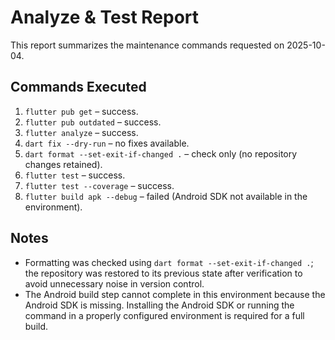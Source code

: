 # Analyze & Test Report

This report summarizes the maintenance commands requested on 2025-10-04.

## Commands Executed

1. `flutter pub get` – success.
2. `flutter pub outdated` – success.
3. `flutter analyze` – success.
4. `dart fix --dry-run` – no fixes available.
5. `dart format --set-exit-if-changed .` – check only (no repository changes retained).
6. `flutter test` – success.
7. `flutter test --coverage` – success.
8. `flutter build apk --debug` – failed (Android SDK not available in the environment).

## Notes

- Formatting was checked using `dart format --set-exit-if-changed .`; the repository was restored to its previous state after verification to avoid unnecessary noise in version control.
- The Android build step cannot complete in this environment because the Android SDK is missing. Installing the Android SDK or running the command in a properly configured environment is required for a full build.
